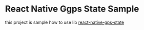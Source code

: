 # React Native Ggps State Sample

this project is sample how to use lib [react-native-gps-state](https://github.com/enieber/react-native-gps-state)
